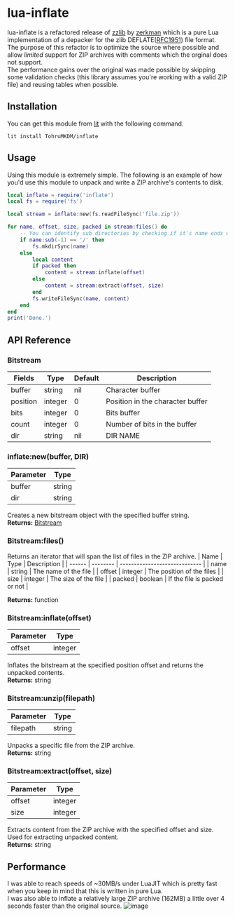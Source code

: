 # lua-inflate
lua-inflate is a refactored release of [zzlib](https://github.com/zerkman/zzlib) by [zerkman](https://github.com/zerkman) which is a pure Lua implementation of a depacker for the  zlib DEFLATE([RFC1951](https://www.rfc-editor.org/info/rfc1951)) file format.</br>
The purpose of this refactor is to optimize the source where possible and allow *limited* support for ZIP archives with comments which the orginal does not support.</br>
The performance gains over the original was made possible by skipping some validation checks (this library assumes you're working with a valid ZIP file) and reusing tables when possible.
## Installation
You can get this module from [lit](https://luvit.io/lit.html) with the following command. 
```
lit install TohruMKDM/inflate
```
## Usage
Using this module is extremely simple. The following is an example of how you'd use this module to unpack and write a ZIP archive's contents to disk. 
```lua
local inflate = require('inflate')
local fs = require('fs')

local stream = inflate:new(fs.readFileSync('file.zip'))

for name, offset, size, packed in stream:files() do
    -- You can identify sub directories by checking if it's name ends with "/"
    if name:sub(-1) == '/' then
        fs.mkdirSync(name)
    else
        local content
        if packed then
            content = stream:inflate(offset)
        else
            content = stream:extract(offset, size)
        end
        fs.writeFileSync(name, content)
    end
end
print('Done.')
```
## API Reference
### Bitstream
|  Fields  |   Type   | Default |            Description            |
| -------- | -------- | ------- | --------------------------------- |
|  buffer  |  string  |   nil   | Character buffer                  |
| position | integer  |    0    | Position in the character buffer  |
|   bits   | integer  |    0    | Bits buffer                       |
|  count   | integer  |    0    | Number of bits in the buffer      |
|   dir    | string   |   nil   | DIR NAME                          |

### inflate:new(buffer, DIR)
| Parameter |   Type   |
| --------- | -------- |
|  buffer   | string   |
|    dir    | string   |

Creates a new bitstream object with the specified buffer string.</br>
**Returns:** [Bitstream](https://github.com/TohruMKDM/lua-inflate#bitstream)
### Bitstream:files()
Returns an iterator that will span the list of files in the ZIP archive.
|  Name  |   Type   |          Description          |
| ------ | -------- | ----------------------------- |
|  name  |  string  | The name of the file          |
| offset | integer  | The position of the files     |
|  size  | integer  | The size of the file          |
| packed | boolean  | If the file is packed or not  |

**Returns:** function
### Bitstream:inflate(offset)
| Parameter |   Type   |
| --------- | -------- |
|  offset   | integer  |

Inflates the bitstream at the specified position offset and returns the unpacked contents.</br>
**Returns:** string
### Bitstream:unzip(filepath)
| Parameter |   Type   |
| --------- | -------- |
| filepath  |  string  |

Unpacks a specific file from the ZIP archive.</br>
**Returns:** string
### Bitstream:extract(offset, size)
| Parameter |   Type   | 
| --------- | -------- |
|  offset   | integer  |
|   size    | integer  |

Extracts content from the ZIP archive with the specified offset and size. Used for extracting unpacked content.</br>
**Returns:** string
## Performance
I was able to reach speeds of ~30MB/s under LuaJIT which is pretty fast when you keep in mind that this is written in pure Lua.</br>
I was also able to inflate a relatively large ZIP archive (162MB) a little over 4 seconds faster than the original source.
![image](https://user-images.githubusercontent.com/100388505/190425983-8fe35511-1bb7-4e54-bfec-f972b65b0837.png)

